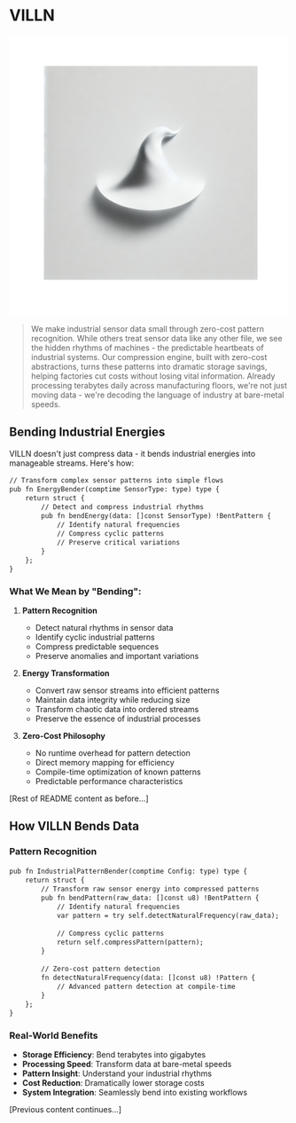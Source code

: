 # VILLN

![villin Logo](assets/logo.png)

> We make industrial sensor data small through zero-cost pattern recognition. While others treat sensor data like any other file, we see the hidden rhythms of machines - the predictable heartbeats of industrial systems. Our compression engine, built with zero-cost abstractions, turns these patterns into dramatic storage savings, helping factories cut costs without losing vital information. Already processing terabytes daily across manufacturing floors, we're not just moving data - we're decoding the language of industry at bare-metal speeds.

## Bending Industrial Energies

VILLN doesn't just compress data - it bends industrial energies into manageable streams. Here's how:

```zig
// Transform complex sensor patterns into simple flows
pub fn EnergyBender(comptime SensorType: type) type {
    return struct {
        // Detect and compress industrial rhythms
        pub fn bendEnergy(data: []const SensorType) !BentPattern {
            // Identify natural frequencies
            // Compress cyclic patterns
            // Preserve critical variations
        }
    };
}
```

### What We Mean by "Bending":

1. **Pattern Recognition**
   - Detect natural rhythms in sensor data
   - Identify cyclic industrial patterns
   - Compress predictable sequences
   - Preserve anomalies and important variations

2. **Energy Transformation**
   - Convert raw sensor streams into efficient patterns
   - Maintain data integrity while reducing size
   - Transform chaotic data into ordered streams
   - Preserve the essence of industrial processes

3. **Zero-Cost Philosophy**
   - No runtime overhead for pattern detection
   - Direct memory mapping for efficiency
   - Compile-time optimization of known patterns
   - Predictable performance characteristics

[Rest of README content as before...]

## How VILLN Bends Data

### Pattern Recognition
```zig
pub fn IndustrialPatternBender(comptime Config: type) type {
    return struct {
        // Transform raw sensor energy into compressed patterns
        pub fn bendPattern(raw_data: []const u8) !BentPattern {
            // Identify natural frequencies
            var pattern = try self.detectNaturalFrequency(raw_data);
            
            // Compress cyclic patterns
            return self.compressPattern(pattern);
        }
        
        // Zero-cost pattern detection
        fn detectNaturalFrequency(data: []const u8) !Pattern {
            // Advanced pattern detection at compile-time
        }
    };
}
```

### Real-World Benefits

- **Storage Efficiency**: Bend terabytes into gigabytes
- **Processing Speed**: Transform data at bare-metal speeds
- **Pattern Insight**: Understand your industrial rhythms
- **Cost Reduction**: Dramatically lower storage costs
- **System Integration**: Seamlessly bend into existing workflows

[Previous content continues...]